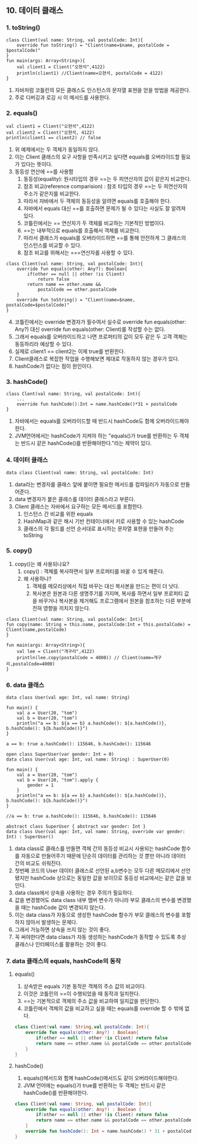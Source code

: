 ## 10. 데이터 클래스
### 1. toString()

```
class Client(val name: String, val postalCode: Int){
    override fun toString() = "Client(name=$name, postalCode = $postalCode)"
}
fun main(args: Array<String>){
    val client1 = Client("오현석",4122)
    println(client1) //Client(name=오현석, postalCode = 4122)
}
```

1. 자바처럼 코틀린의 모든 클래스도 인스턴스의 문자열 표현을 얻을 방법을 제공한다.
2. 주로 디버깅과 로깅 시 이 메서드를 사용한다.

### 2. equals()

```
val client1 = Client("오현석",4122)
val client2 = Client("오현석, 4122)
println(client1 == client2) // false
```
1. 위 예제에서는 두 객체가 동일하지 않다.
2. 이는 Client 클래스의 요구 사항을 만족시키고 싶다면 equals를 오버라이드할 필요가 있다는 뜻이다.
3. 동등성 연산에 ==를 사용함
    1. 동등성(equality): 원시타입의 경우 ==는 두 피연산자의 값이 같은지 비교한다.
    2. 참조 비교(reference comparision) : 참조 타입의 경우 ==는 두 피연산자의 주소가 같은지를 비교한다.
    3. 따라서 자바에서 두 객체의 동등성을 알려면 equals를 호출해야 한다.
    4. 자바에서 equals 대신 ==를 호출하면 문제가 될 수 있다는 사실도 잘 알려져 있다.
    5. 코틀린에서는 == 연산자가 두 객체를 비교하는 기본적인 방법이다.
    6. ==는 내부적으로 equals를 호출해서 객체를 비교한다.
    7. 따라서 클래스가 equals를 오버라이드하면 ==를 통해 안전하게 그 클래스의 인스턴스를 비교할 수 있다.
    8. 참조 비교를 위해서는 ===연산자를 사용할 수 있다.

```
class Client(val name: String, val postalCode: Int){
    override fun equals(other: Any?): Boolean{
        if(other == null || other !is Client)
            return false
        return name == other.name && 
            postalCode == other.postalCode
    }
    override fun toString() = "Client(name=$name, postalCode=$postalCode)"
}
```

4. 코틀린에서는 override 변경자가 필수여서 실수로 override fun equals(other: Any?) 대신 override fun equals(other: Client)를 작성할 수는 없다.
5. 그래서 equals를 오버라이드하고 나면 프로퍼티의 값이 모두 같은 두 고객 객체는 동등하리라 예상할 수 있다.
6. 실제로 client1 == client2는 이제 true를 반환한다.
7. Client클래스로 복잡한 작업을 수행해보면 제대로 작동하지 않는 경우가 있다.
8. hashCode가 없다는 점이 원인이다.

### 3. hashCode()

```
class Clent(val name: String, val postalCode: Int){
    ...
    override fun hashCode():Int = name.hashCode()*31 + postalCode
}
```

1. 자바에서는 equals를 오버라이드할 때 반드시 hashCode도 함께 오버라이드해야 한다.
2. JVM언어에서는 hashCode가 지켜야 하는 "equals()가 true를 반환하는 두 객체는 반드시 같은 hashCode()를 반환해야한다."라는 제약이 있다.

### 4. 데이터 클래스

```
data class Client(val name: String, val postalCode: Int)
```

1. data라는 변경자를 클래스 앞에 붙이면 필요한 메서드를 컴파일러가 자동으로 만들어준다.
2. data 변경자가 붙은 클래스를 데이터 클래스라고 부른다.
3. Client 클래스는 자바에서 요구하는 모든 메서드를 포함한다.
    1. 인스턴스 간 비교를 위한 equals
    2. HashMap과 같은 해시 기반 컨테이너에서 키로 사용할 수 있는 hashCode
    3. 클래스의 각 필드를 선언 순서대로 표시하는 문자열 표현을 만들어 주는 toString
    
### 5. copy()
1. copy()는 왜 사용되나요?
    1. copy() : 객체를 복사하면서 일부 프로퍼티를 바꿀 수 있게 해준다.
    2. 왜 사용하나? 
        1. 객체를 메모리상에서 직접 바꾸는 대신 복사본을 만드는 편이 더 낫다.
        2. 복사본은 원본과 다른 생명주기를 가지며, 복사를 하면서 일부 프로퍼티 값을 바꾸거나 복사본을 제거해도 프로그램에서 원본을 참조하는 다른 부분에 전혀 영향을 끼치지 않는다.

```
class Client(val name: String, val postalCode: Int){
fun copy(name: String = this.name, postalCode:Int = this.postalCode) = Client(name,postalCode)
}

fun main(args: Array<String>){
    val lee = Client("개구리",4122)
    println(lee.copy(postalCode = 4000)) // Client(name=개구리,postalCode=4000)
}
```

### 6. data 클래스

```
data class User(val age: Int, val name: String)

fun main() {
    val a = User(20, "tom")
    val b = User(20, "tom")
    println("a == b: ${a == b} a.hashCode(): ${a.hashCode()}, b.hashCode(): ${b.hashCode()}")
}

a == b: true a.hashCode(): 115646, b.hashCode(): 115646
```

```
open class SuperUser(var gender: Int = 0)
data class User(val age: Int, val name: String) : SuperUser(0)

fun main() {
    val a = User(20, "tom")
    val b = User(20, "tom").apply {
        gender = 1
    }
    println("a == b: ${a == b} a.hashCode(): ${a.hashCode()}, b.hashCode(): ${b.hashCode()}")
}

//a == b: true a.hashCode(): 115646, b.hashCode(): 115646
```

```
abstract class SuperUser { abstract var gender: Int }
data class User(val age: Int, val name: String, override var gender: Int) : SuperUser()
```

1. data class로 클래스를 만들면 객체 간의 동등성 비교시 사용되는 hashCode 함수를 자동으로 만들어주기 때문에 단순히 데이터를 관리하는 것 뿐만 아니라 데이터 간의 비교도 쉬워진다.
2. 첫번째 코드의 User 데이터 클래스로 선언된 a,b변수는 모두 다른 메모리에서 선언됐지만 hashCode 상으로는 동일한 값을 보이므로 동등성 비교에서는 같은 값을 보인다.
3. data class에서 상속을 사용하는 경우 주의가 필요하다.
4. 값을 변경했어도 data class 내부 멤버 변수가 아니라 부모 클래스의 변수를 변경했을 때는 hashCode 값이 변경되지 않는다.
5. 이는 data class가 자동으로 생성한 hashCode 함수가 부모 클래스의 변수를 포함하지 않아서 발생하는 문제다.
6. 그래서 가능하면 상속을 쓰지 않는 것이 좋다.
7. 꼭 써야한다면 data class가 자동 생성하는 hashCode가 동작할 수 있도록 추상 클래스나 인터페이스를 활용하는 것이 좋다.

### 7. data 클래스의 equals, hashCode의 동작
1. equals()
    1. 상속받은 equals 기본 동작은 객체의 주소 값의 비교이다.
    2. 이것은 코틀린의 ==이 수행되었을 때 동작과 일치한다.
    3. ==는 기본적으로 객체의 주소 값을 비교하여 일치값을 판단한다.
    4. 코틀린에서 객체의 값을 비교하고 싶을 때는 equals를 override 할 수 밖에 없다.

     ```kotlin
     class Client(val name: String,val postalCode: Int){
         override fun equals(other: Any?) : Boolean{
             if(other == null || other !is Client) return false
             return name == other.name && postalCode == other.postalCode
         }
     }
     ```
2. hashCode()
    1. equals()메서드와 함께 hashCode()메서드도 같이 오버라이드해야한다.
    2. JVM 언어에는 equals()가 true를 반환하는 두 객체는 반드시 같은 hashCode()를 반환해야한다.

     ```kotlin
     class Client(val name: String, val postalCode: Int){
         override fun equals(other: Any?) : Boolean {
             if(other == null || other !is Client) return false
             return name == other.name && postalCode == other.postalCode
         }
         override fun hashCode(): Int = name.hashCode() * 31 + postalCode
     }
     ```


